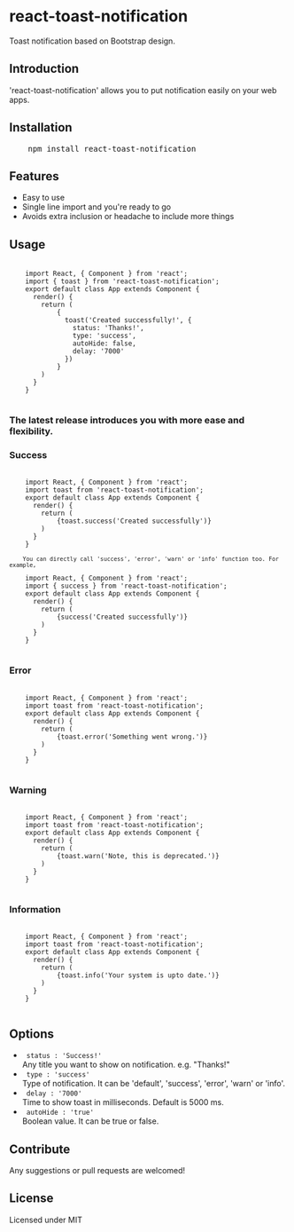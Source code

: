 # react-toast-notification
Toast notification based on Bootstrap design.

<h2>Introduction</h2>
<p>'react-toast-notification' allows you to put notification easily on your web apps.</p>

<h2>Installation</h2>

<pre>
    npm install react-toast-notification
</pre>

<h2>Features</h2>
  <ul>
    <li>Easy to use</li>
    <li>Single line import and you're ready to go</li>
    <li>Avoids extra inclusion or headache to include more things</li>
  </ul>
  
<h2>Usage</h2>
<pre>
  <code>
    import React, { Component } from 'react';
    import { toast } from 'react-toast-notification';
    export default class App extends Component {
      render() {
        return (
            {
              toast('Created successfully!', {
                status: 'Thanks!',
                type: 'success',
                autoHide: false,
                delay: '7000'
              })
            }
        )
      }
    }
  </code>
</pre>

<h3>The latest release introduces you with more ease and flexibility.</h3>
<h3>Success</h3>
<pre>
  <code>
    import React, { Component } from 'react';
    import toast from 'react-toast-notification';
    export default class App extends Component {
      render() {
        return (
            {toast.success('Created successfully')}
        )
      }
    }
    <code>
    You can directly call 'success', 'error', 'warn' or 'info' function too. For example,
    </code>
    import React, { Component } from 'react';
    import { success } from 'react-toast-notification';
    export default class App extends Component {
      render() {
        return (
            {success('Created successfully')}
        )
      }
    }
  </code>
</pre>

<h3>Error</h3>
<pre>
  <code>
    import React, { Component } from 'react';
    import toast from 'react-toast-notification';
    export default class App extends Component {
      render() {
        return (
            {toast.error('Something went wrong.')}
        )
      }
    }
  </code>
</pre>

<h3>Warning</h3>
<pre>
  <code>
    import React, { Component } from 'react';
    import toast from 'react-toast-notification';
    export default class App extends Component {
      render() {
        return (
            {toast.warn('Note, this is deprecated.')}
        )
      }
    }
  </code>
</pre>

<h3>Information</h3>
<pre>
  <code>
    import React, { Component } from 'react';
    import toast from 'react-toast-notification';
    export default class App extends Component {
      render() {
        return (
            {toast.info('Your system is upto date.')}
        )
      }
    }
  </code>
</pre>

<h2>Options</h2>
  <ul>
    <li><code> status : 'Success!' </code></li>
    Any title you want to show on notification. e.g. "Thanks!"
    <li><code> type : 'success' </code></li>
    Type of notification. It can be 'default', 'success', 'error', 'warn' or 'info'.
    <li><code> delay : '7000' </code></li>
    Time to show toast in milliseconds. Default is 5000 ms.
    <li><code> autoHide : 'true' </code></li>
    Boolean value. It can be true or false.
  </ul>

<h2>Contribute</h2>
<p>Any suggestions or pull requests are welcomed! </p>

<h2>License</h2>
<p>Licensed under MIT</p>
